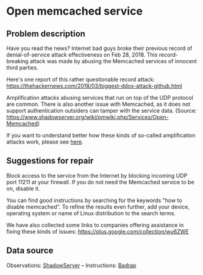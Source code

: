 # Open memcached service

## Problem description

Have you read the news? Internet bad guys broke their previous record of denial-of-service attack effectiveness on Feb 28, 2018. This record-breaking attack was made by abusing the Memcached services of innocent third parties.

Here's one report of this rather questionable record attack: https://thehackernews.com/2018/03/biggest-ddos-attack-github.html

Amplification attacks abusing services that run on top of the UDP protocol are common. There is also another issue with Memcached, as it does not support authentication outsiders can tamper with the service data. (Source: https://www.shadowserver.org/wiki/pmwiki.php/Services/Open-Memcached)

If you want to understand better how these kinds of so-called amplification attacks work, please see [here](./categories.md#amplification-attacks).

## Suggestions for repair

Block access to the service from the Internet by blocking incoming UDP port 11211 at your firewall. If you do not need the Memcached service to be on, disable it.

You can find good instructions by searching for the keywords "how to disable memcached". To refine the results even further, add your device, operating system or name of Linux distribution to the search terms.

We have also collected some links to companies offering assistance in fixing these kinds of issues: https://plus.google.com/collection/wu6ZWE

## Data source

Observations: [ShadowServer](https://www.shadowserver.org/) – Instructions: [Badrap](https://badrap.io/)
